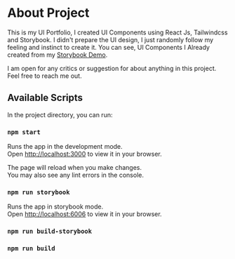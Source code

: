 # About Project

This is my UI Portfolio, I created UI Components using React Js, Tailwindcss and Storybook.
I didn't prepare the UI design, I just randomly follow my feeling and instinct to create it.
You can see, UI Components I Already created from my [Storybook Demo](https://6313446df4adf0cf3ca45868-xkzdzrphht.chromatic.com/).

I am open for any critics or suggestion for about anything in this project. Feel free to reach me out.

## Available Scripts

In the project directory, you can run:

### `npm start`

Runs the app in the development mode.\
Open [http://localhost:3000](http://localhost:3000) to view it in your browser.

The page will reload when you make changes.\
You may also see any lint errors in the console.

### `npm run storybook`

Runs the app in storybook mode.\
Open [http://localhost:6006](http:localhost:6006) to view it in your browser.

### `npm run build-storybook`

### `npm run build`
